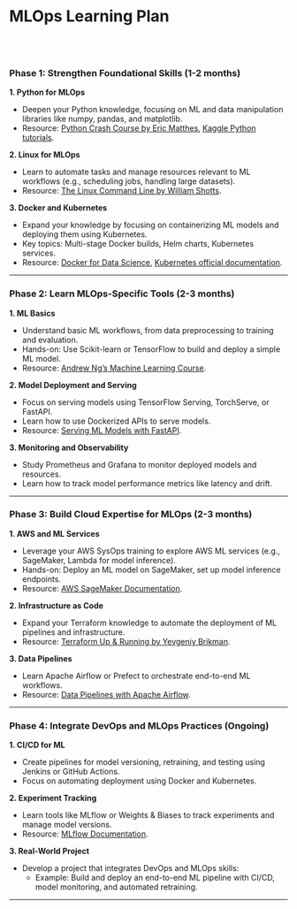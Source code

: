 # MLOps Learning Plan

<br><br>

### **Phase 1: Strengthen Foundational Skills (1-2 months)**  

**1. Python for MLOps**  
- Deepen your Python knowledge, focusing on ML and data manipulation libraries like numpy, pandas, and matplotlib.  
- Resource: [Python Crash Course by Eric Matthes](https://ehmatthes.github.io/pcc_2e/), [Kaggle Python tutorials](https://www.kaggle.com/learn/python).  

**2. Linux for MLOps**  
- Learn to automate tasks and manage resources relevant to ML workflows (e.g., scheduling jobs, handling large datasets).  
- Resource: [The Linux Command Line by William Shotts](https://linuxcommand.org/tlcl.php).  

**3. Docker and Kubernetes**  
- Expand your knowledge by focusing on containerizing ML models and deploying them using Kubernetes.  
- Key topics: Multi-stage Docker builds, Helm charts, Kubernetes services.  
- Resource: [Docker for Data Science](https://dockerfordatascience.com), [Kubernetes official documentation](https://kubernetes.io/docs/home/).  

---

### **Phase 2: Learn MLOps-Specific Tools (2-3 months)**  

**1. ML Basics**  
- Understand basic ML workflows, from data preprocessing to training and evaluation.  
- Hands-on: Use Scikit-learn or TensorFlow to build and deploy a simple ML model.  
- Resource: [Andrew Ng’s Machine Learning Course](https://www.coursera.org/learn/machine-learning).  

**2. Model Deployment and Serving**  
- Focus on serving models using TensorFlow Serving, TorchServe, or FastAPI.  
- Learn how to use Dockerized APIs to serve models.  
- Resource: [Serving ML Models with FastAPI](https://fastapi.tiangolo.com/tutorial/).  

**3. Monitoring and Observability**  
- Study Prometheus and Grafana to monitor deployed models and resources.  
- Learn how to track model performance metrics like latency and drift.  

---

### **Phase 3: Build Cloud Expertise for MLOps (2-3 months)**  

**1. AWS and ML Services**  
- Leverage your AWS SysOps training to explore AWS ML services (e.g., SageMaker, Lambda for model inference).  
- Hands-on: Deploy an ML model on SageMaker, set up model inference endpoints.  
- Resource: [AWS SageMaker Documentation](https://docs.aws.amazon.com/sagemaker/).  

**2. Infrastructure as Code**  
- Expand your Terraform knowledge to automate the deployment of ML pipelines and infrastructure.  
- Resource: [Terraform Up & Running by Yevgeniy Brikman](https://www.terraformupandrunning.com/).  

**3. Data Pipelines**  
- Learn Apache Airflow or Prefect to orchestrate end-to-end ML workflows.  
- Resource: [Data Pipelines with Apache Airflow](https://www.amazon.com/Data-Pipelines-Apache-Airflow-infrastructure/dp/1492055663).  

---

### **Phase 4: Integrate DevOps and MLOps Practices (Ongoing)**  

**1. CI/CD for ML**  
- Create pipelines for model versioning, retraining, and testing using Jenkins or GitHub Actions.  
- Focus on automating deployment using Docker and Kubernetes.  

**2. Experiment Tracking**  
- Learn tools like MLflow or Weights & Biases to track experiments and manage model versions.  
- Resource: [MLflow Documentation](https://mlflow.org/).  

**3. Real-World Project**  
- Develop a project that integrates DevOps and MLOps skills:  
  - Example: Build and deploy an end-to-end ML pipeline with CI/CD, model monitoring, and automated retraining.  

---
